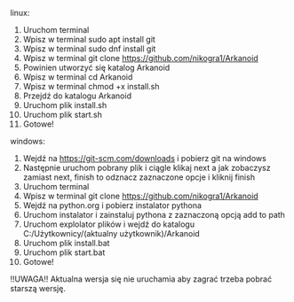 linux:

1. Uruchom terminal
2. Wpisz w terminal sudo apt install git
3. Wpisz w terminal sudo dnf install git
4. Wpisz w terminal git clone https://github.com/nikogra1/Arkanoid
5. Powinien utworzyć się katalog Arkanoid
6. Wpisz w terminal cd Arkanoid
7. Wpisz w terminal chmod +x install.sh
9. Przejdź do katalogu Arkanoid
10. Uruchom plik install.sh
11. Uruchom plik start.sh
12. Gotowe!

windows:

1. Wejdź na https://git-scm.com/downloads i pobierz git na windows
2. Następnie uruchom pobrany plik i ciągle klikaj next a jak zobaczysz zamiast next, finish to odznacz zaznaczone opcje i kliknij finish
3. Uruchom terminal
4. Wpisz w terminal git clone https://github.com/nikogra1/Arkanoid
5. Wejdź na python.org i pobierz instalator pythona
6. Uruchom instalator i zainstaluj pythona z zaznaczoną opcją add to path
7. Uruchom explolator plików i wejdź do katalogu C:/Użytkownicy/(aktualny użytkownik)/Arkanoid
8. Uruchom plik install.bat
9. Uruchom plik start.bat
10. Gotowe!

!!UWAGA!! Aktualna wersja się nie uruchamia aby zagrać trzeba pobrać starszą wersję.

